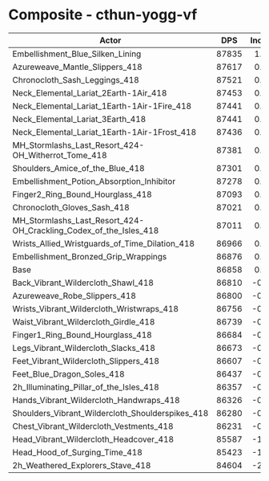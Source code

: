 # Composite - cthun-yogg-vf
| Actor | DPS | Increase |
|---|:---:|:---:|
|Embellishment_Blue_Silken_Lining|87835|1.12%|
|Azureweave_Mantle_Slippers_418|87617|0.87%|
|Chronocloth_Sash_Leggings_418|87521|0.76%|
|Neck_Elemental_Lariat_2Earth-1Air_418|87453|0.68%|
|Neck_Elemental_Lariat_1Earth-1Air-1Fire_418|87441|0.67%|
|Neck_Elemental_Lariat_3Earth_418|87441|0.67%|
|Neck_Elemental_Lariat_1Earth-1Air-1Frost_418|87436|0.66%|
|MH_Stormlashs_Last_Resort_424-OH_Witherrot_Tome_418|87381|0.60%|
|Shoulders_Amice_of_the_Blue_418|87301|0.51%|
|Embellishment_Potion_Absorption_Inhibitor|87278|0.48%|
|Finger2_Ring_Bound_Hourglass_418|87093|0.27%|
|Chronocloth_Gloves_Sash_418|87021|0.19%|
|MH_Stormlashs_Last_Resort_424-OH_Crackling_Codex_of_the_Isles_418|87011|0.18%|
|Wrists_Allied_Wristguards_of_Time_Dilation_418|86966|0.12%|
|Embellishment_Bronzed_Grip_Wrappings|86876|0.02%|
|Base|86858|0.00%|
|Back_Vibrant_Wildercloth_Shawl_418|86810|-0.06%|
|Azureweave_Robe_Slippers_418|86800|-0.07%|
|Wrists_Vibrant_Wildercloth_Wristwraps_418|86756|-0.12%|
|Waist_Vibrant_Wildercloth_Girdle_418|86739|-0.14%|
|Finger1_Ring_Bound_Hourglass_418|86684|-0.20%|
|Legs_Vibrant_Wildercloth_Slacks_418|86673|-0.21%|
|Feet_Vibrant_Wildercloth_Slippers_418|86607|-0.29%|
|Feet_Blue_Dragon_Soles_418|86437|-0.48%|
|2h_Illuminating_Pillar_of_the_Isles_418|86357|-0.58%|
|Hands_Vibrant_Wildercloth_Handwraps_418|86326|-0.61%|
|Shoulders_Vibrant_Wildercloth_Shoulderspikes_418|86280|-0.67%|
|Chest_Vibrant_Wildercloth_Vestments_418|86231|-0.72%|
|Head_Vibrant_Wildercloth_Headcover_418|85587|-1.46%|
|Head_Hood_of_Surging_Time_418|85423|-1.65%|
|2h_Weathered_Explorers_Stave_418|84604|-2.60%|
